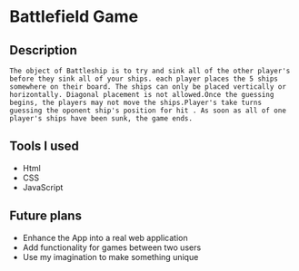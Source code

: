 # Battlefield Game

## Description

    The object of Battleship is to try and sink all of the other player's before they sink all of your ships. each player places the 5 ships somewhere on their board. The ships can only be placed vertically or horizontally. Diagonal placement is not allowed.Once the guessing begins, the players may not move the ships.Player's take turns guessing the oponent ship's position for hit . As soon as all of one player's ships have been sunk, the game ends.

## Tools I used

- Html
- CSS
- JavaScript

## Future plans

- Enhance the App into a real web application
- Add functionality for games between two users
- Use my imagination to make something unique
